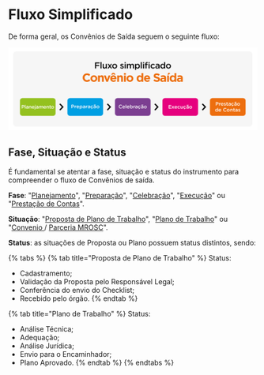 # Fluxo Simplificado

&#x20;De forma geral, os Convênios de Saída seguem o seguinte fluxo:

![](<../../.gitbook/assets/image (87).png>)

## Fase, Situação e Status

É fundamental se atentar a fase, situação e status do instrumento para compreender o fluxo de Convênios de saída.&#x20;

**Fase**: "[Planejamento](broken-reference)", "[Preparação](broken-reference)", "[Celebração](broken-reference)", "[Execução](broken-reference)" ou "[Prestação de Contas](broken-reference)".

**Situação**: "[Proposta de Plano de Trabalho](broken-reference)", "[Plano de Trabalho](broken-reference)" ou "[Convenio ](broken-reference)/ [Parceria MROSC](broken-reference)".

**Status**: as situações de Proposta ou Plano possuem status distintos, sendo:

{% tabs %}
{% tab title="Proposta de Plano de Trabalho" %}
Status:

* Cadastramento;
* Validação da Proposta pelo Responsável Legal;
* Conferência do envio do Checklist;
* Recebido pelo órgão.
{% endtab %}

{% tab title="Plano de Trabalho" %}
Status:

* Análise Técnica;
* Adequação;
* Análise Jurídica;
* Envio para o Encaminhador;
* Plano Aprovado.
{% endtab %}
{% endtabs %}
